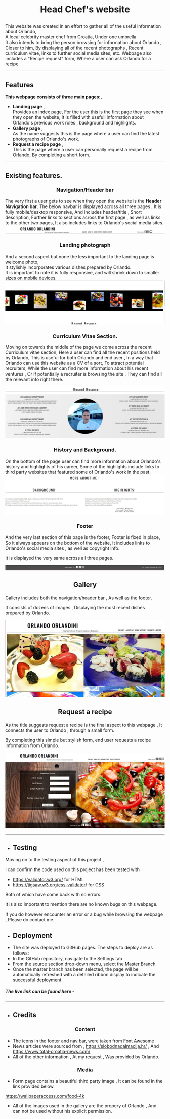 # <p style="text-align: center;">Head Chef's website</p>

This website was created in an effort to gather all of the useful information about Orlando,  
A local celebrity master chef from Croatia, Under one umbrella.  
It also intends to bring the person browsing for information about Orlando , Closer to him, By displaying all of the recent photographs , Recent curriculum vitae, links to further social media sites, etc.
Webpage also includes a "Recipe request" form, Where a user can ask Orlando for a recipe.

***
## Features

__This webpage consists of three main pages:,__
*  __Landing page__ ,  
 Provides an index page, For the user this is the first page they see when they open the website, It is filled with usefull information about Orlando's previous work roles , background and highlights.
* __Gallery page__ ,  
 As the name suggests this is the page where a user can find the latest photographs of Orlando's work.
* __Request a recipe page__ ,   
 This is the page where a user can personally request a recipe from Orlando, By completing a short form.

 *** 

 ## Existing features.

### <p style="text-align: center;">Navigation/Header bar</p>
The very first a user gets to see when they open the website is the __Header Navigation bar__.
The below navbar is displayed across all three pages , It is fully mobile/desktop responsive, And includes header/title , Short description, Further links to sections across the first page , as well as links to the other two pages, It also includes links to Orlando's social media sites.
![Nav bar](/images/Orlando_navbar.JPG)

 ### <p style="text-align: center;">Landing photograph</p>
And a second aspect but none the less important to the landing page is welcome photo,  
It stylishly incorporates various dishes prepared by Orlando.  
It is important to note it is fully responsive, and will shrink down to smaller sizes on mobile devices.
![Welcome photo](/images/photo_orlando.JPG)

### <p style="text-align: center;"> Curriculum Vitae Section.</p>

Moving on towards the middle of the page we come across the recent Curriculum vitae section, Here a user can find all the recent positions held by Orlando, This is useful for both Orlando and end user , In a way that Orlando can use this website as a CV of a sort, To attract potential recruiters, While the user can find more information about his recent ventures , Or if potentially a recruiter is browsing the site , They can find all the relevant info right there.

![Curriculum vitae](/images/orlando_recent_positions.JPG)

### <p style="text-align: center;">History and Background.</p>

On the bottom of the page user can find more information about Orlando's history and highlights of his career, Some of the highlights include links to third party websites that featured some of Orlando's work in the past.
![History](/images/more_about_me.JPG)


 ### <p style="text-align: center;">Footer</p>

And the very last section of this page is the footer, Footer is fixed in place, So it always appears on the bottom of the website, It includes links to Orlando's social media sites , as well as copyright info. 

It is displayed the very same across all three pages.

![footer](/images/footer.JPG)


## <p style="text-align: center;">Gallery</p>

Gallery includes both the navigation/header bar , As well as the footer.

It consists of dozens of images , Displaying the most recent dishes prepared by Orlando.

![Gallery](/images/orlando_gallery.JPG)



## <p style="text-align: center;">Request a recipe</p>

As the title suggests request a recipe is the final aspect to this webpage , It connects the user to Orlando , through a small form.

By completing this simple but stylish form, end user requests a recipe information from Orlando.

![Form](/images/orlando_request_a_recipe.JPG)


***


* ## Testing

Moving on to the testing aspect of this project , 

i can confirm the code used on this project has been tested with 

- https://validator.w3.org/ for HTML
- https://jigsaw.w3.org/css-validator/ for CSS

Both of which have come back with no errors.

It is also important to mention there are no known bugs on this webpage.

If you do however encounter an error or a bug while browsing the webpage , Please do contact me.

* ## Deployment

- The site was deployed to GitHub pages. The steps to deploy are as follows:
- In the GitHub repository, navigate to the Settings tab 
- From the source section drop-down menu, select the Master Branch
- Once the master branch has been selected, the page will be automatically refreshed with a detailed ribbon display to indicate the successful deployment. 

##### The live link can be found here -

*** 

* ## Credits


### <p style="text-align: center;">Content</p>

- The icons in the footer and nav bar, were taken from [Font Awesome](https://fontawesome.com/)
- News articles were sourced from , https://slobodnadalmacija.hr/ , And   
https://www.total-croatia-news.com/
- All of the other information , At my request , Was provided by Orlando.


### <p style="text-align: center;">Media</p>


- Form page contains a beautiful third party image , It can be found in the link provided below.

https://wallpaperaccess.com/food-4k

- All of the images used in the gallery are the propery of Orlando , And can not be used without his explicit permission.




